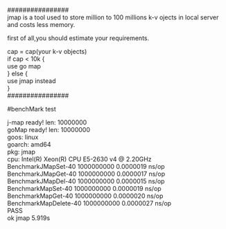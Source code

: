 ################  
jmap is a tool used to store million to 100 millions k-v ojects in local server and costs less memory. 

first of all,you should estimate your requirements.    

cap = cap(your k-v objects)  
if cap < 10k {  
    use go map  
 } else {  
    use jmap instead  
}   
################  

#benchMark test

j-map ready! len: 10000000  
goMap ready! len: 10000000  
goos: linux  
goarch: amd64  
pkg: jmap  
cpu: Intel(R) Xeon(R) CPU E5-2630 v4 @ 2.20GHz  
BenchmarkJMapSet-40      	1000000000	         0.0000019 ns/op  
BenchmarkJMapGet-40      	1000000000	         0.0000017 ns/op  
BenchmarkJMapDel-40      	1000000000	         0.0000015 ns/op  
BenchmarkMapSet-40       	1000000000	         0.0000019 ns/op  
BenchmarkMapGet-40       	1000000000	         0.0000020 ns/op  
BenchmarkMapDelete-40    	1000000000	         0.0000027 ns/op  
PASS  
ok  	jmap	5.919s
